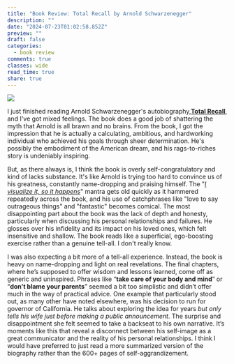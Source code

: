 ```yaml
---
title: "Book Review: Total Recall by Arnold Schwarzenegger"
description: ""
date: "2024-07-23T01:02:58.852Z"
preview: ""
draft: false
categories:
  - book review
comments: true
classes: wide
read_time: true
share: true
---
```


![](/images/20240723-01.jpg)

I just finished reading Arnold Schwarzenegger's autobiography,**[Total Recall](https://www.google.co.in/books/edition/Total_Recall/DodDFzlpe8QC?hl=en)**, and I've got mixed feelings. The book does a good job of shattering the myth that Arnold is all brawn and no brains. From the book, I got the impression that he is actually a calculating, ambitious, and hardworking individual who achieved his goals through sheer determination. He's possibly the embodiment of the American dream, and his rags-to-riches story is undeniably inspiring. 

But, as there always is, I think the book is overly self-congratulatory and kind of lacks substance. It's like Arnold is trying too hard to convince us of his greatness, constantly name-dropping and praising himself. The "<u>*I visualize it, so it happens*</u>" mantra gets old quickly as it hammered repeatedly across the book, and his use of catchphrases like "love to say outrageous things" and "fantastic" becomes comical. The most disappointing part about the book was the lack of depth and honesty, particularly when discussing his personal relationships and failures. He glosses over his infidelity and its impact on his loved ones, which felt insensitive and shallow. The book reads like a superficial, ego-boosting exercise rather than a genuine tell-all. I don't really know. 

I was also expecting a bit more of a tell-all experience. Instead, the book is heavy on name-dropping and light on real revelations. The final chapters, where he’s supposed to offer wisdom and lessons learned, come off as generic and uninspired. Phrases like “**take care of your body and mind**” or “**don’t blame your parents**” seemed a bit too simplistic and didn’t offer much in the way of practical advice. One example that particularly stood out, as many other have noted elsewhere, was his decision to run for governor of California. He talks about exploring the idea for years *but only tells his wife just before making a public announcement*. The surprise and disappointment she felt seemed to take a backseat to his own narrative. It’s moments like this that reveal a disconnect between his self-image as a great communicator and the reality of his personal relationships. I think I would have preferred to just read a more summarized version of the biography rather than the 600+ pages of self-aggrandizement. 


